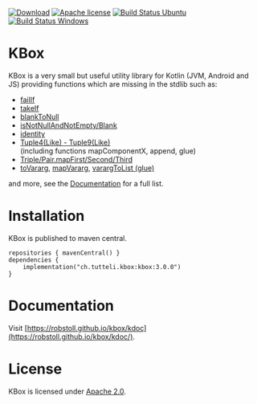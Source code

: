<!-- for main -->

[![Download](https://img.shields.io/badge/Download-3.0.0-%23007ec6)](https://central.sonatype.com/artifact/ch.tutteli.kbox/kbox/3.0.0)
[![Apache license](https://img.shields.io/badge/license-Apache%202.0-brightgreen.svg)](http://opensource.org/licenses/Apache2.0)
[![Build Status Ubuntu](https://github.com/robstoll/kbox/workflows/Ubuntu/badge.svg?event=push)](https://github.com/robstoll/kbox/actions?query=workflow%3AUbuntu+branch%3Amain)
[![Build Status Windows](https://github.com/robstoll/kbox/workflows/Windows/badge.svg?event=push)](https://github.com/robstoll/kbox/actions?query=workflow%3AWindows+branch%3Amain)


<!-- for a specific release -->
<!--
[![Download](https://img.shields.io/badge/Download-3.0.0-%23007ec6)](https://central.sonatype.com/artifact/ch.tutteli.kbox/kbox/3.0.0)
[![Apache license](https://img.shields.io/badge/license-Apache%202.0-brightgreen.svg)](http://opensource.org/licenses/Apache2.0)
-->

# KBox
KBox is a very small but useful utility library for Kotlin (JVM, Android and JS) providing functions which are missing
in the stdlib such as:
- [failIf](https://github.com/robstoll/kbox/tree/main/src/commonMain/kotlin/ch/tutteli/kbox/failIf.kt)
- [takeIf](https://github.com/robstoll/kbox/tree/main/src/commonMain/kotlin/ch/tutteli/kbox/takeIf.kt)
- [blankToNull](https://github.com/robstoll/kbox/tree/main/src/commonMain/kotlin/ch/tutteli/kbox/blankToNull.kt)
- [isNotNullAndNotEmpty/Blank](https://github.com/robstoll/kbox/tree/main/src/commonMain/kotlin/ch/tutteli/kbox/isNotNullAndNot.kt)
- [identity](https://github.com/robstoll/kbox/tree/main/src/commonMain/kotlin/ch/tutteli/kbox/identity.kt)
- [Tuple4(Like) - Tuple9(Like)](https://github.com/robstoll/kbox/tree/main/src/commonMain/generated/kotlin/ch/tutteli/kbox)  
  (including functions mapComponentX, append, glue)
- [Triple/Pair.mapFirst/Second/Third](https://github.com/robstoll/kbox/tree/main/src/commonMain/generated/kotlin/ch/tutteli/kbox/tupleMap.kt#L12)
- [toVararg](https://github.com/robstoll/kbox/tree/main/src/commonMain/generated/kotlin/ch/tutteli/kbox/toVararg.kt), [mapVararg](https://github.com/robstoll/kbox/tree/main/src/commonMain/generated/kotlin/ch/tutteli/kbox/mapVararg.kt), [varargToList (glue)]((https://github.com/robstoll/kbox/tree/main/src/commonMain/generated/kotlin/ch/tutteli/kbox/varargToList.kt))

and more, see the [Documentation](https://robstoll.github.io/kbox/kdoc/) for a full list.

# Installation

KBox is published to maven central.

```
repositories { mavenCentral() }
dependencies {
    implementation("ch.tutteli.kbox:kbox:3.0.0")
}
```

# Documentation

Visit [https://robstoll.github.io/kbox/kdoc](https://robstoll.github.io/kbox/kdoc/).


# License
KBox is licensed under [Apache 2.0](http://opensource.org/licenses/Apache2.0).
